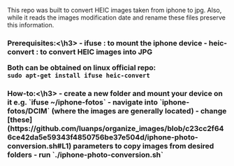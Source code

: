 This repo was built to convert HEIC images taken from iphone to jpg.
Also, while it reads the images modification date and rename these files
preserve this information.

<h3>Prerequisites:<\h3>
- ifuse : to mount the iphone device
- heic-convert : to convert HEIC images into JPG

Both can be obtained on linux official repo:  
`sudo apt-get install ifuse heic-convert`

<h3>How-to:<\h3>
- create a new folder  and mount your device on it  
  e.g. `ifuse ~/iphone-fotos`
- navigate into `iphone-fotos/DCIM` (where the images are generally located)
- change [these](https://github.com/luanps/organize_images/blob/c23cc2f646ce42da5e59343f4850756be37e504d/iphone-photo-conversion.sh#L1) parameters to copy images from desired folders
- run `./iphone-photo-conversion.sh`


